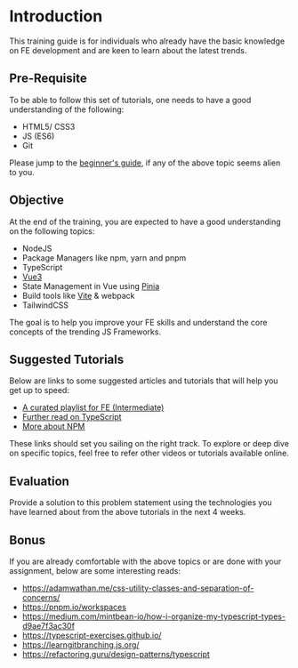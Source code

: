 # Introduction
This training guide is for individuals who already have the basic knowledge on FE development and are keen to learn about the latest trends.

## Pre-Requisite

To be able to follow this set of tutorials, one needs to have a good understanding of the following:

- HTML5/ CSS3
- JS (ES6)
- Git

Please jump to the [beginner's guide](../beginners/), if any of the above topic seems alien to you.

## Objective

At the end of the training, you are expected to have a good understanding on the following topics:

- NodeJS
- Package Managers like npm, yarn and pnpm
- TypeScript
- [Vue3](https://vuejs.org/guide/introduction.html)
- State Management in Vue using [Pinia](https://pinia.vuejs.org/introduction.html)
- Build tools like [Vite](https://vitejs.dev/guide/) & webpack
- TailwindCSS

The goal is to help you improve your FE skills and understand the core concepts of the trending JS Frameworks. 

## Suggested Tutorials

Below are links to some suggested articles and tutorials that will help you get up to speed:

- [A curated playlist for FE (Intermediate)](https://app.pluralsight.com/channels/details/37287251-36d7-4bf8-826f-fcdbef96dae7)
- [Further read on TypeScript](https://www.youtube.com/watch?v=30LWjhZzg50)
- [More about NPM](https://nodesource.com/blog/an-absolute-beginners-guide-to-using-npm/)

These links should set you sailing on the right track. To explore or deep dive on specific topics, feel free to refer other videos or tutorials available online.

## Evaluation

Provide a solution to this problem statement using the technologies you have learned about from the above tutorials in the next 4 weeks.

## Bonus

If you are already comfortable with the above topics or are done with your assignment, below are some interesting reads:

- https://adamwathan.me/css-utility-classes-and-separation-of-concerns/
- https://pnpm.io/workspaces
- https://medium.com/mintbean-io/how-i-organize-my-typescript-types-d9ae7f3ac30f
- https://typescript-exercises.github.io/
- https://learngitbranching.js.org/
- https://refactoring.guru/design-patterns/typescript